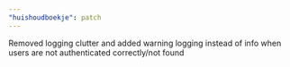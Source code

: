 ```yaml
---
"huishoudboekje": patch
---
```


Removed logging clutter and added warning logging instead of info when users are not authenticated correctly/not found
